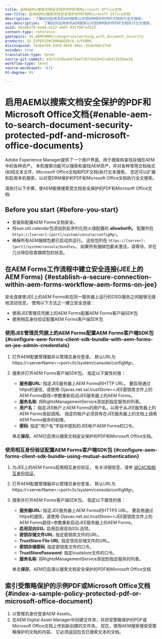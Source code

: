 ```yaml
---
title: 启用AEM以搜索文档安全保护的PDF和Microsoft Office文档
seo-title: 启用AEM以搜索文档安全保护的PDF和Microsoft Office文档
description: '了解如何启用本机AEM搜索以对受DRM保护的PDF文档执行全文搜索。  '
seo-description: '了解如何启用本机AEM搜索以对受DRM保护的PDF文档执行全文搜索。  '
uuid: dba882f8-bad4-4122-a0df-03cf087afb23
content-type: reference
geptopics: SG_AEMFORMS/categories/working_with_document_security
products: SG_EXPERIENCEMANAGER/6.4/FORMS
discoiquuid: 7eebef08-83b9-4b56-90ec-35ab3b0c27e8
noindex: true
translation-type: tm+mt
source-git-commit: a3e7cd30ba6933e6f36734d3b431db41365b6e20
workflow-type: tm+mt
source-wordcount: '671'
ht-degree: 0%

---
```



# 启用AEM以搜索文档安全保护的PDF和Microsoft Office文档{#enable-aem-to-search-document-security-protected-pdf-and-microsoft-office-documents}

Adobe Experience Manager提供了一个用户界面，用于搜索和查找存储在AEM中的各种资产。 本机搜索功能可以搜索和查找AEM资产，并对各种常用文档格式(如纯文本文件、Microsoft Office文档和PDF文档)执行文本搜索。 您还可以扩展和启用本机搜索，以对受DRM保护的PDF和Microsoft Office文档执行全文搜索。

请执行以下步骤，使AEM能够搜索受文档安全保护的PDF和Microsoft Office文档:

## Before you start {#before-you-start}

* 安装和配置AEM Forms文档安全。
* 将sun.util.calendar包添加到反序列化防火墙配置的 **allowlist中。** 配置列在 `https://[server]:[port]/system/console/configMgr`。
* 确保所有AEM捆绑包都已启动并运行。 这些包列在 `https://[server]:[port]/system/console/bundles`。 如果所有捆绑包都未激活，请等待，并在几分钟后检查捆绑包的状态。

## 在AEM Forms工作流程中建立安全连接(JEE上的AEM Forms) {#establish-a-secure-connection-within-aem-forms-workflow-aem-forms-on-jee}

安全连接使JEE上的AEM Forms和在同一服务器上运行的OSGi服务之间能够无缝地流动信息。 使用以下方法之一建立安全连接：

* 使用JEE管理员凭据上的AEM Forms配置AEM Forms客户端SDK包
* 使用相互身份验证配置AEM Forms客户端SDK包

### 使用JEE管理员凭据上的AEM Forms配置AEM Forms客户端SDK包 {#configure-aem-forms-client-sdk-bundle-with-aem-forms-on-jee-admin-credentials}

1. 打开AEM配置管理器并以管理员身份登录。 默认URL为https://&lt;serverName>:&lt;port>/lc/system/console/configMgr。
1. 搜索并打开AEM Forms客户端SDK包。 指定以下属性的值：

   * **服务器URL:** 指定JEE服务器上AEM Forms的HTTP URL。 要启用通过https的通信，请使用-Djavax.net.ssl.trustStore=&lt;JEE密钥库文件上的AEM Forms路径>参数重新启动JEE服务器上的AEM Forms。
   * **服务名称**: 将RightsManagementService添加到指定服务的列表。
   * **用户名：** 指定JEE帐户上AEM Forms的用户名，以用于从JEE服务器上的AEM Forms发起调用。 指定的帐户必须具有在JEE服务器上的文档上调用AEM Forms服务的权限。
   * **密码**: 指定“用户名”字段中提到的JEE帐户AEM Forms的口令。

   单击&#x200B;**保存**。AEM已启用以搜索文档安全保护的PDF和Microsoft Office文档。

### 使用相互身份验证配置AEM Forms客户端SDK包 {#configure-aem-forms-client-sdk-bundle-using-mutual-authentication}

1. 为JEE上的AEM Forms启用相互身份验证。 有关详细信息，请参 [阅CAC和相互身份验证](https://helpx.adobe.com/livecycle/kb/cac-mutual-authentication.html)。
1. 打开AEM配置管理器并以管理员身份登录。 默认URL为https://&lt;serverName>:&lt;port>/lc/system/console/configMgr。
1. 搜索并打开AEM Forms客户端SDK包。 指定以下属性的值：

   * **服务器URL:** 指定JEE服务器上AEM Forms的HTTPS URL。 要启用通过https的通信，请使用-Djavax.net.ssl.trustStore=&lt;JEE密钥库文件上的AEM Forms路径>参数重新启动JEE服务器上的AEM Forms。
   * **启用双向SSL**: 启用启用双向SSL选项。
   * **密钥存储文件URL**: 指定密钥库文件的URL。
   * **TrustStore FIle URL**: 指定信任存储文件的URL。
   * **密钥存储密码**: 指定密钥库文件的口令。
   * **TrustStorePassword**: 指定truststore文件的口令。
   * **服务名称**: 将RightsManagementService添加到指定服务的列表。

   单击&#x200B;**保存**。AEM已启用以搜索文档安全保护的PDF和Microsoft Office文档

## 索引受策略保护的示例PDF或Microsoft Office文档 {#index-a-sample-policy-protected-pdf-or-microsoft-office-document}

1. 以管理员身份登录AEM Assets。
1. 在AEM Digital Asset Manager中创建文件夹，并将受策略保护的PDF或Microsoft Office文档上传到新创建的文件夹。 现在，使用AEM搜索搜索受策略保护的文档的内容。 它必须返回包含已搜索文本的文档。

